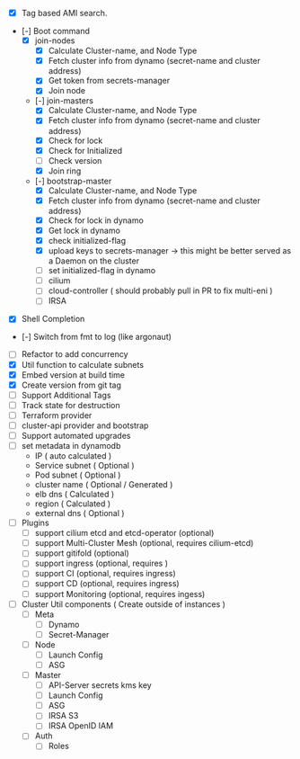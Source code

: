 * [x] Tag based AMI search.
* [-] Boot command
  * [x] join-nodes
    - [x] Calculate Cluster-name, and Node Type
    - [x] Fetch cluster info from dynamo (secret-name and cluster address)
    - [x] Get token from secrets-manager
    - [x] Join node
  * [-] join-masters
    - [x] Calculate Cluster-name, and Node Type
    - [x] Fetch cluster info from dynamo (secret-name and cluster address)
    - [x] Check for lock
    - [x] Check for Initialized
    - [ ] Check version
    - [x] Join ring
  * [-] bootstrap-master
    - [x] Calculate Cluster-name, and Node Type
    - [x] Fetch cluster info from dynamo (secret-name and cluster address)
    - [x] Check for lock in dynamo
    - [x] Get lock in dynamo
    - [x] check initialized-flag
    - [x] upload keys to secrets-manager -> this might be better served as a Daemon on the cluster
    - [ ] set initialized-flag in dynamo
    - [ ] cilium
    - [ ] cloud-controller ( should probably pull in PR to fix multi-eni )
    - [ ] IRSA
* [x] Shell Completion
* [-] Switch from fmt to log (like argonaut)
* [ ] Refactor to add concurrency
* [x] Util function to calculate subnets
* [x] Embed version at build time
* [x] Create version from git tag
* [ ] Support Additional Tags
* [ ] Track state for destruction
* [ ] Terraform provider
* [ ] cluster-api provider and bootstrap
* [ ] Support automated upgrades
* [ ] set metadata in dynamodb
  * IP ( auto calculated )
  * Service subnet ( Optional )
  * Pod subnet ( Optional )
  * cluster name ( Optional / Generated )
  * elb dns ( Calculated )
  * region ( Calculated )
  * external dns ( Optional )
* [ ] Plugins
  * [ ] support cilium etcd and etcd-operator (optional)
  * [ ] support Multi-Cluster Mesh (optional, requires cilium-etcd)
  * [ ] support gitifold (optional)
  * [ ] support ingress (optional, requires )
  * [ ] support CI (optional, requires ingress)
  * [ ] support CD (optional, requires ingress)
  * [ ] support Monitoring (optional, requires ingess)
* [ ] Cluster Util components ( Create outside of instances )
  * [ ] Meta
    - [ ] Dynamo
    - [ ] Secret-Manager
  * [ ] Node
    - [ ] Launch Config
    - [ ] ASG
  * [ ] Master
    - [ ] API-Server secrets kms key
    - [ ] Launch Config
    - [ ] ASG
    - [ ] IRSA S3
    - [ ] IRSA OpenID IAM
  * [ ] Auth
    - [ ] Roles
